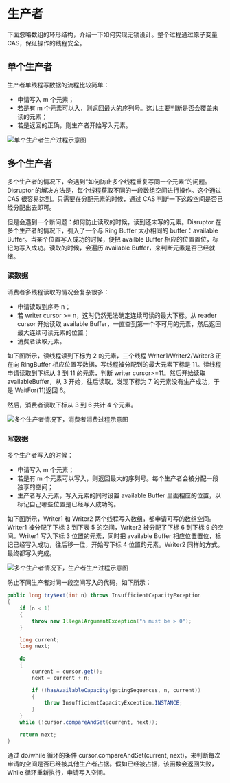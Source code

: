 # 生产者

下面忽略数组的环形结构，介绍一下如何实现无锁设计。整个过程通过原子变量 CAS，保证操作的线程安全。

## 单个生产者

生产者单线程写数据的流程比较简单：

- 申请写入 m 个元素；
- 若是有 m 个元素可以入，则返回最大的序列号。这儿主要判断是否会覆盖未读的元素；
- 若是返回的正确，则生产者开始写入元素。

![单个生产者生产过程示意图](https://assets.ng-tech.icu/superbed/2021/07/22/60f934b05132923bf8f0058b.jpg)

## 多个生产者

多个生产者的情况下，会遇到“如何防止多个线程重复写同一个元素”的问题。Disruptor 的解决方法是，每个线程获取不同的一段数组空间进行操作。这个通过 CAS 很容易达到。只需要在分配元素的时候，通过 CAS 判断一下这段空间是否已经分配出去即可。

但是会遇到一个新问题：如何防止读取的时候，读到还未写的元素。Disruptor 在多个生产者的情况下，引入了一个与 Ring Buffer 大小相同的 buffer：available Buffer。当某个位置写入成功的时候，便把 availble Buffer 相应的位置置位，标记为写入成功。读取的时候，会遍历 available Buffer，来判断元素是否已经就绪。

### 读数据

消费者多线程读取的情况会复杂很多：

- 申请读取到序号 n；
- 若 writer cursor >= n，这时仍然无法确定连续可读的最大下标。从 reader cursor 开始读取 available Buffer，一直查到第一个不可用的元素，然后返回最大连续可读元素的位置；
- 消费者读取元素。

如下图所示，读线程读到下标为 2 的元素，三个线程 Writer1/Writer2/Writer3 正在向 RingBuffer 相应位置写数据，写线程被分配到的最大元素下标是 11。读线程申请读取到下标从 3 到 11 的元素，判断 writer cursor>=11。然后开始读取 availableBuffer，从 3 开始，往后读取，发现下标为 7 的元素没有生产成功，于是 WaitFor(11)返回 6。

然后，消费者读取下标从 3 到 6 共计 4 个元素。

![多个生产者情况下，消费者消费过程示意图](https://assets.ng-tech.icu/superbed/2021/07/22/60f936b65132923bf8f65818.jpg)

### 写数据

多个生产者写入的时候：

- 申请写入 m 个元素；
- 若是有 m 个元素可以写入，则返回最大的序列号。每个生产者会被分配一段独享的空间；
- 生产者写入元素，写入元素的同时设置 available Buffer 里面相应的位置，以标记自己哪些位置是已经写入成功的。

如下图所示，Writer1 和 Writer2 两个线程写入数组，都申请可写的数组空间。Writer1 被分配了下标 3 到下表 5 的空间，Writer2 被分配了下标 6 到下标 9 的空间。Writer1 写入下标 3 位置的元素，同时把 available Buffer 相应位置置位，标记已经写入成功，往后移一位，开始写下标 4 位置的元素。Writer2 同样的方式。最终都写入完成。

![多个生产者情况下，生产者生产过程示意图](https://assets.ng-tech.icu/superbed/2021/07/22/60f936df5132923bf8f6ef18.jpg)

防止不同生产者对同一段空间写入的代码，如下所示：

```java
public long tryNext(int n) throws InsufficientCapacityException
{
    if (n < 1)
    {
        throw new IllegalArgumentException("n must be > 0");
    }

    long current;
    long next;

    do
    {
        current = cursor.get();
        next = current + n;

        if (!hasAvailableCapacity(gatingSequences, n, current))
        {
            throw InsufficientCapacityException.INSTANCE;
        }
    }
    while (!cursor.compareAndSet(current, next));

    return next;
}
```

通过 do/while 循环的条件 cursor.compareAndSet(current, next)，来判断每次申请的空间是否已经被其他生产者占据。假如已经被占据，该函数会返回失败，While 循环重新执行，申请写入空间。
